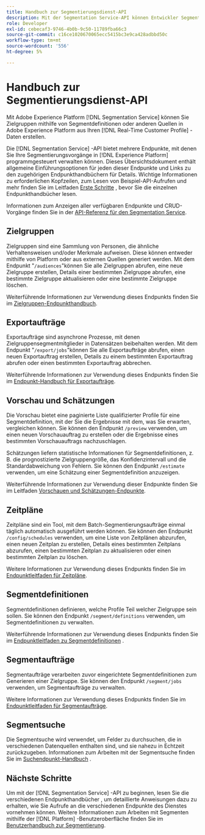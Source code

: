 ```yaml
---
title: Handbuch zur Segmentierungsdienst-API
description: Mit der Segmentation Service-API können Entwickler Segmentierungsvorgänge in Adobe Experience Platform programmgesteuert verwalten. In diesem Handbuch erfahren Sie, wie Sie wichtige Vorgänge mit der API durchführen.
role: Developer
exl-id: cebecaf3-9746-4b0b-9c50-11789fba66c3
source-git-commit: c16ce1020670065ecc5415bc3e9ca428adbbd50c
workflow-type: tm+mt
source-wordcount: '556'
ht-degree: 5%

---
```


# Handbuch zur Segmentierungsdienst-API

Mit Adobe Experience Platform [!DNL Segmentation Service] können Sie Zielgruppen mithilfe von Segmentdefinitionen oder anderen Quellen in Adobe Experience Platform aus Ihren [!DNL Real-Time Customer Profile] -Daten erstellen.

Die [!DNL Segmentation Service] -API bietet mehrere Endpunkte, mit denen Sie Ihre Segmentierungsvorgänge in [!DNL Experience Platform] programmgesteuert verwalten können. Dieses Übersichtsdokument enthält allgemeine Einführungsoptionen für jeden dieser Endpunkte und Links zu den zugehörigen Endpunkthandbüchern für Details. Wichtige Informationen zu erforderlichen Kopfzeilen, zum Lesen von Beispiel-API-Aufrufen und mehr finden Sie im Leitfaden [Erste Schritte](./getting-started.md) , bevor Sie die einzelnen Endpunkthandbücher lesen.

Informationen zum Anzeigen aller verfügbaren Endpunkte und CRUD-Vorgänge finden Sie in der [API-Referenz für den Segmentation Service](https://www.adobe.io/experience-platform-apis/references/segmentation/).

## Zielgruppen

Zielgruppen sind eine Sammlung von Personen, die ähnliche Verhaltensweisen und/oder Merkmale aufweisen. Diese können entweder mithilfe von Platform oder aus externen Quellen generiert werden. Mit dem Endpunkt &quot;`/audiences`&quot;können Sie alle Zielgruppen abrufen, eine neue Zielgruppe erstellen, Details einer bestimmten Zielgruppe abrufen, eine bestimmte Zielgruppe aktualisieren oder eine bestimmte Zielgruppe löschen.

Weiterführende Informationen zur Verwendung dieses Endpunkts finden Sie im [Zielgruppen-Endpunkthandbuch](./audiences.md).

## Exportaufträge

Exportaufträge sind asynchrone Prozesse, mit denen Zielgruppensegmentmitglieder in Datensätzen beibehalten werden. Mit dem Endpunkt &quot;`/export/jobs`&quot;können Sie alle Exportaufträge abrufen, einen neuen Exportauftrag erstellen, Details zu einem bestimmten Exportauftrag abrufen oder einen bestimmten Exportauftrag abbrechen.

Weiterführende Informationen zur Verwendung dieses Endpunkts finden Sie im [Endpunkt-Handbuch für Exportaufträge](./export-jobs.md).

## Vorschau und Schätzungen

Die Vorschau bietet eine paginierte Liste qualifizierter Profile für eine Segmentdefinition, mit der Sie die Ergebnisse mit dem, was Sie erwarten, vergleichen können. Sie können den Endpunkt `/preview` verwenden, um einen neuen Vorschauauftrag zu erstellen oder die Ergebnisse eines bestimmten Vorschauauftrags nachzuschlagen.

Schätzungen liefern statistische Informationen für Segmentdefinitionen, z. B. die prognostizierte Zielgruppengröße, das Konfidenzintervall und die Standardabweichung von Fehlern. Sie können den Endpunkt `/estimate` verwenden, um eine Schätzung einer Segmentdefinition anzuzeigen.

Weiterführende Informationen zur Verwendung dieser Endpunkte finden Sie im Leitfaden [Vorschauen und Schätzungen-Endpunkte](./previews-and-estimates.md).

## Zeitpläne

Zeitpläne sind ein Tool, mit dem Batch-Segmentierungsaufträge einmal täglich automatisch ausgeführt werden können. Sie können den Endpunkt `/config/schedules` verwenden, um eine Liste von Zeitplänen abzurufen, einen neuen Zeitplan zu erstellen, Details eines bestimmten Zeitplans abzurufen, einen bestimmten Zeitplan zu aktualisieren oder einen bestimmten Zeitplan zu löschen.

Weitere Informationen zur Verwendung dieses Endpunkts finden Sie im [Endpunktleitfaden für Zeitpläne](./schedules.md).

## Segmentdefinitionen

Segmentdefinitionen definieren, welche Profile Teil welcher Zielgruppe sein sollen. Sie können den Endpunkt `/segment/definitions` verwenden, um Segmentdefinitionen zu verwalten.

Weiterführende Informationen zur Verwendung dieses Endpunkts finden Sie im [Endpunktleitfaden zu Segmentdefinitionen](./segment-definitions.md) .

## Segmentaufträge

Segmentaufträge verarbeiten zuvor eingerichtete Segmentdefinitionen zum Generieren einer Zielgruppe. Sie können den Endpunkt `/segment/jobs` verwenden, um Segmentaufträge zu verwalten.

Weitere Informationen zur Verwendung dieses Endpunkts finden Sie im [Endpunktleitfaden für Segmentaufträge](./segment-jobs.md).

## Segmentsuche

Die Segmentsuche wird verwendet, um Felder zu durchsuchen, die in verschiedenen Datenquellen enthalten sind, und sie nahezu in Echtzeit zurückzugeben. Informationen zum Arbeiten mit der Segmentsuche finden Sie im [Suchendpunkt-Handbuch](segment-search.md) .

## Nächste Schritte

Um mit der [!DNL Segmentation Service] -API zu beginnen, lesen Sie die verschiedenen Endpunkthandbücher , um detaillierte Anweisungen dazu zu erhalten, wie Sie Aufrufe an die verschiedenen Endpunkte des Dienstes vornehmen können. Weitere Informationen zum Arbeiten mit Segmenten mithilfe der [!DNL Platform] -Benutzeroberfläche finden Sie im [Benutzerhandbuch zur Segmentierung](../ui/overview.md).
